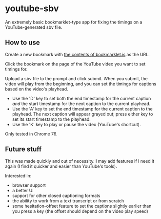# youtube-sbv

An extremely basic bookmarklet-type app for fixing the timings on a YouTube-generated sbv file.

## How to use

Create a new bookmark with [the contents of bookmarklet.js](https://raw.githubusercontent.com/dawaltconley/youtube-sbv/master/bookmarklet.js) as the URL.

Click the bookmark on the page of the YouTube video you want to set timings for.

Upload a sbv file to the prompt and click submit. When you submit, the video will play from the beginning, and you can set the timings for captions based on the video's playhead.

- Use the 'D' key to set both the end timestamp for the current caption _and_ the start timestamp for the next caption to the current playhead.
- Use the 'A' key to set the end timestamp for the current caption to the playhead. The next caption will appear grayed out; press either key to set its start timestamp to the playhead.
- Use the 'K' key to play or pause the video (YouTube's shortcut).

Only tested in Chrome 76.

## Future stuff

This was made quickly and out of necessity. I may add features if I need it again (I find it quicker and easier than YouTube's tools). 

Interested in:

- browser support
- a better UI
- support for other closed captioning formats
- the ability to work from a text transcript or from scratch
- some hesitation-offset feature to set the captions slightly earlier than you press a key (the offset should depend on the video play speed)
